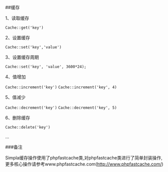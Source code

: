 ##缓存

1、读取缓存

`Cache::get('key')`

2、设置缓存

`Cache::set('key','value')`

3、设置缓存周期

`Cache::set('key', 'value', 3600*24);`

4、值增加

`Cache::increment('key')`
`Cache::increment('key', 4)`

5、值减少

`Cache::decrement('key')`
`Cache::decrement('key', 5)`

6、删除缓存

`Cache::delete('key')`

...

###备注

Simpla缓存操作使用了phpfastcache类,对phpfastcache类进行了简单封装操作,更多核心操作请参考www.phpfastcache.com(http://www.phpfastcache.com/)
